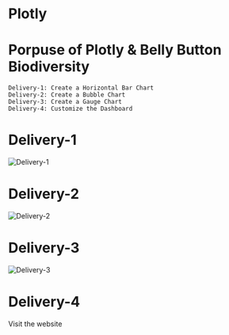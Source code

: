 # Plotly

# Porpuse of Plotly & Belly Button Biodiversity

    Delivery-1: Create a Horizontal Bar Chart
    Delivery-2: Create a Bubble Chart
    Delivery-3: Create a Gauge Chart
    Delivery-4: Customize the Dashboard
    
 # Delivery-1
 ![Delivery-1](https://user-images.githubusercontent.com/100442163/172003420-688a382a-f5ce-4c1c-b003-af5a5133cc58.png)

# Delivery-2
![Delivery-2](https://user-images.githubusercontent.com/100442163/172003431-85aca351-25dd-49dc-bc20-b4faea2ded7c.png)

# Delivery-3
![Delivery-3](https://user-images.githubusercontent.com/100442163/172003448-2f3e708b-3dc6-4439-9277-4895edbe7051.png)

# Delivery-4
Visit the website
